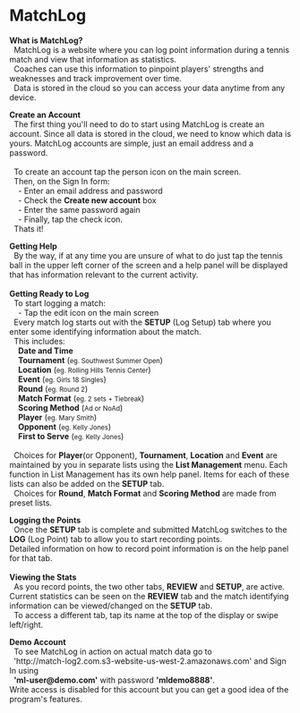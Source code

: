 # MatchLog
<div>
  <p>
    <strong>What is MatchLog?</strong><br/>
    &nbsp;&nbsp;MatchLog is a website where you can log point information during a tennis match and view that information
     as statistics.<br/>
    &nbsp;&nbsp;Coaches can use this information to pinpoint players' strengths and weaknesses and track improvement over time.<br />
    &nbsp;&nbsp;Data is stored in the cloud so you can access your data anytime from any device.
  </p>
  <p>
    <strong>Create an Account</strong><br/>
    &nbsp;&nbsp;The first thing you'll need to do to start using MatchLog is create an account.  Since all data
    is stored in the cloud, we need to know which data is yours. MatchLog accounts are simple, just an
    email address and a password.<br/><br/>
    &nbsp;&nbsp;To create an account tap the person icon on the main screen.<br />
    &nbsp;&nbsp;Then, on the Sign In form:<br/>
    &nbsp;&nbsp;&nbsp;&nbsp;- Enter an email address and password<br/>
    &nbsp;&nbsp;&nbsp;&nbsp;- Check the <strong>Create new account</strong> box<br/>
    &nbsp;&nbsp;&nbsp;&nbsp;- Enter the same password again<br/>
    &nbsp;&nbsp;&nbsp;&nbsp;- Finally, tap the check icon.<br/>
    &nbsp;&nbsp;Thats it!
  </p>
  <p>
    <strong>Getting Help</strong><br/>
    &nbsp;&nbsp;By the way, if at any time you are unsure of what to do just tap the tennis ball in the upper 
    left corner of the screen and a help panel will be displayed that has information relevant to the current activity.<br/><br/>
      <strong>Getting Ready to Log</strong><br/>
    &nbsp;&nbsp;To start logging a match:<br/>
    &nbsp;&nbsp;&nbsp;&nbsp;- Tap the edit icon on the main screen<br/>
    &nbsp;&nbsp;Every match log starts out with the <strong>SETUP</strong> (Log Setup) tab where you enter some identifying information about the match.<br/>
    &nbsp;&nbsp;This includes:<br/>
    &nbsp;&nbsp;&nbsp;&nbsp;<strong>Date and Time</strong><br/>
    &nbsp;&nbsp;&nbsp;&nbsp;<strong>Tournament</strong> (<small>eg. Southwest Summer Open</small>)<br/>
    &nbsp;&nbsp;&nbsp;&nbsp;<strong>Location</strong> (<small>eg. Rolling Hills Tennis Center</small>)<br/>
    &nbsp;&nbsp;&nbsp;&nbsp;<strong>Event</strong> (<small>eg. Girls 18 Singles</small>)<br/>
    &nbsp;&nbsp;&nbsp;&nbsp;<strong>Round</strong> (<small>eg. Round 2</small>)<br/>
    &nbsp;&nbsp;&nbsp;&nbsp;<strong>Match Format</strong> (<small>eg. 2 sets + Tiebreak</small>)<br/>
    &nbsp;&nbsp;&nbsp;&nbsp;<strong>Scoring Method</strong> (<small>Ad or NoAd</small>)<br/>
    &nbsp;&nbsp;&nbsp;&nbsp;<strong>Player</strong> (<small>eg. Mary Smith</small>)<br/>
    &nbsp;&nbsp;&nbsp;&nbsp;<strong>Opponent</strong> (<small>eg. Kelly Jones</small>)<br/>
    &nbsp;&nbsp;&nbsp;&nbsp;<strong>First to Serve</strong> (<small>eg. Kelly Jones</small>)<br/><br/>
    &nbsp;&nbsp;Choices for <strong>Player</strong>(or Opponent), <strong>Tournament</strong>, <strong>Location</strong> and <strong>Event</strong> are maintained by you in separate lists using the <strong>List Management</strong> menu.  Each function in List Management has its own help panel. Items for each of these lists can also be added on the <strong>SETUP</strong> tab.<br/>&nbsp;&nbsp;Choices for <strong>Round</strong>, <strong>Match Format</strong> and <strong>Scoring Method</strong> are made from preset lists. 
  </p>
  <p>
    <strong>Logging the Points</strong><br/>
    &nbsp;&nbsp;Once the <strong>SETUP</strong> tab is complete and submitted MatchLog switches to the <strong>LOG</strong> (Log Point) tab to allow you to start recording points.<br/>Detailed information on how to record point information is on the help panel for that tab.<br/><br/>
      <strong>Viewing the Stats</strong><br/>
    &nbsp;&nbsp;As you record points, the two other tabs, <strong>REVIEW</strong> and <strong>SETUP</strong>, are active.  Current statistics can be seen on the <strong>REVIEW</strong> tab and the match identifying information can be viewed/changed on the <strong>SETUP</strong> tab.<br/>
    &nbsp;&nbsp;To access a different tab, tap its name at the top of the display or swipe left/right.
  </p>
  <p>
    <strong>Demo Account</strong><br/>
    &nbsp;&nbsp;To see MatchLog in action on actual match data go to <br />
    &nbsp;&nbsp;'http://match-log2.com.s3-website-us-west-2.amazonaws.com' and Sign In using<br />
    &nbsp;&nbsp;<strong>'ml-user@demo.com'</strong> with password <strong>'mldemo8888'</strong>.<br/>
    Write access is disabled for this account but you can get a good idea of the program's features.<br/>
  </p>
</div>
